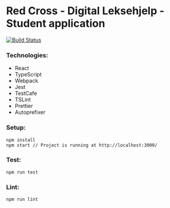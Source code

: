 # Red Cross - Digital Leksehjelp - Student application

[![Build Status](https://jenkins.capra.tv/buildStatus/icon?job=redcross-digital-leksehjelp-frontend-frivillig/master)](https://jenkins.capra.tv/job/redcross-digital-leksehjelp-frontend-frivillig/job/master/)

### Technologies:

- React
- TypeScript
- Webpack
- Jest
- TestCafe
- TSLint
- Prettier
- Autoprefixer

### Setup:

```
npm install
npm start // Project is running at http://localhost:3000/
```

### Test:

```
npm run test
```

### Lint:

```
npm run lint
```
